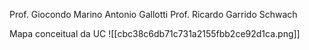 Prof. Giocondo Marino Antonio Gallotti
Prof. Ricardo Garrido Schwach

Mapa conceitual da UC
![[cbc38c6db71c731a2155fbb2ce92d1ca.png]]